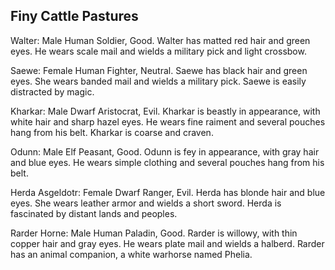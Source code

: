 ## Finy Cattle Pastures

Walter: Male Human Soldier, Good. Walter has matted red hair and green eyes. He wears scale mail and wields a military pick and light crossbow.

Saewe: Female Human Fighter, Neutral. Saewe has black hair and green eyes. She wears banded mail and wields a military pick. Saewe is easily distracted by magic.

Kharkar: Male Dwarf Aristocrat, Evil. Kharkar is beastly in appearance, with white hair and sharp hazel eyes. He wears fine raiment and several pouches hang from his belt. Kharkar is coarse and craven.

Odunn: Male Elf Peasant, Good. Odunn is fey in appearance, with gray hair and blue eyes. He wears simple clothing and several pouches hang from his belt.

Herda Asgeldotr: Female Dwarf Ranger, Evil. Herda has blonde hair and blue eyes. She wears leather armor and wields a short sword. Herda is fascinated by distant lands and peoples.

Rarder Horne: Male Human Paladin, Good. Rarder is willowy, with thin copper hair and gray eyes. He wears plate mail and wields a halberd. Rarder has an animal companion, a white warhorse named Phelia.

